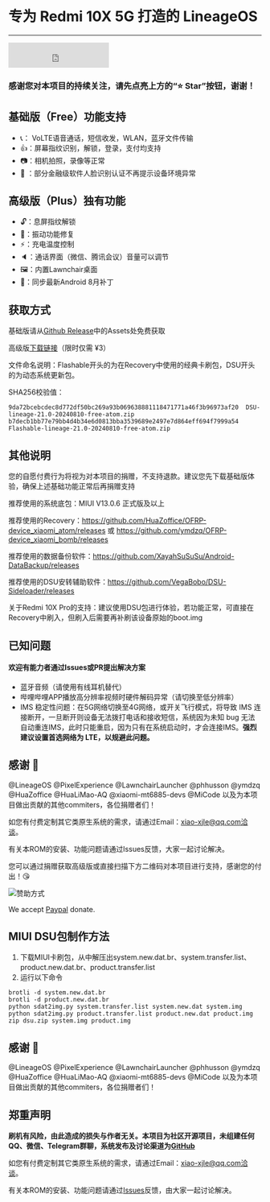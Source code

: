 <head>
    <script src="https://hm.baidu.com/hm.js?8a3608795648935457c4799145ab9d75" async="async"></script>
    <script src="https://cdn.jsdelivr.net/gh/xjl12/count@4/count" async="async"></script>
</head>

# 专为 Redmi 10X 5G 打造的 LineageOS

***

<iframe src="https://ghbtns.com/github-btn.html?user=xjl12&repo=android_device_xiaomi_atom&type=star&count=true&size=large" frameborder="0" scrolling="0" width="200" height="50" title="GitHub"></iframe>

### 感谢您对本项目的持续关注，请先点亮上方的“⭐ Star”按钮，谢谢！

## 基础版（Free）功能支持
- 📞： VoLTE语音通话，短信收发，WLAN，蓝牙文件传输
- 👍：屏幕指纹识别，解锁，登录，支付均支持
- 📷：相机拍照，录像等正常
- 🪪 ：部分金融级软件人脸识别认证不再提示设备环境异常

## 高级版（Plus）独有功能
- 🔓：息屏指纹解锁
- 📳：振动功能修复
- ⚡：充电温度控制
- 🔈：通话界面（微信、腾讯会议）音量可以调节
- 🖼：内置Lawnchair桌面
- 🔐：同步最新Android 8月补丁

## 获取方式
基础版请从[Github Release](https://github.com/xjl12/android_device_xiaomi_atom/releases)中的Assets处免费获取

高级版[下载链接](https://www.123pan.cn/ps/Nx6HTd-261D3)（限时仅需 ¥3）

文件命名说明：Flashable开头的为在Recovery中使用的经典卡刷包，DSU开头的为动态系统更新包。

SHA256校验值：
```
9da72bcebcdec8d772df50bc269a93b069638881118471771a46f3b96973af20  DSU-lineage-21.0-20240810-free-atom.zip
b7decb1bb77e79bb4d4b34e6d0813bba3539689e2497e7d864eff694f7999a54  Flashable-lineage-21.0-20240810-free-atom.zip
```

## 其他说明
您的自愿付费行为将视为对本项目的捐赠，不支持退款。建议您先下载基础版体验，确保上述基础功能正常后再捐赠支持

推荐使用的系统底包：MIUI V13.0.6 正式版及以上

推荐使用的Recovery：https://github.com/HuaZoffice/OFRP-device_xiaomi_atom/releases 或 https://github.com/ymdzq/OFRP-device_xiaomi_bomb/releases

推荐使用的数据备份软件：https://github.com/XayahSuSuSu/Android-DataBackup/releases

推荐使用的DSU安转辅助软件：https://github.com/VegaBobo/DSU-Sideloader/releases

关于Redmi 10X Pro的支持：建议使用DSU包进行体验，若功能正常，可直接在Recovery中刷入，但刷入后需要再补刷该设备原始的boot.img


## 已知问题
#### 欢迎有能力者通过Issues或PR提出解决方案
- 蓝牙音频（请使用有线耳机替代）
- 哔哩哔哩APP播放高分辨率视频时硬件解码异常（请切换至低分辨率）
- IMS 稳定性问题：在5G网络切换至4G网络，或开关飞行模式，将导致 IMS 连接断开，一旦断开则设备无法拨打电话和接收短信，系统因为未知 bug 无法自动重连IMS，此时只能重启，因为只有在系统启动时，才会连接IMS。**强烈建议设置首选网络为 LTE，以规避此问题。**

## 感谢 🙌
@LineageOS @PixelExperience @LawnchairLauncher @phhusson @ymdzq @HuaZoffice @HuaLiMao-AQ @xiaomi-mt6885-devs @MiCode 以及为本项目做出贡献的其他commiters，各位捐赠者们！

如您有付费定制其它类原生系统的需求，请通过Email：xiao-xjle@qq.com洽谈。

有关本ROM的安装、功能问题请通过Issues反馈，大家一起讨论解决。

您可以通过捐赠获取高级版或直接扫描下方二维码对本项目进行支持，感谢您的付出！😘

![赞助方式](/android_device_xiaomi_atom/skm.webp)

We accept [Paypal](https://paypal.me/xjl12) donate.

## MIUI DSU包制作方法

1. 下载MIUI卡刷包，从中解压出system.new.dat.br、system.transfer.list、product.new.dat.br、product.transfer.list
2. 运行以下命令
```
brotli -d system.new.dat.br
brotli -d product.new.dat.br
python sdat2img.py system.transfer.list system.new.dat system.img
python sdat2img.py product.transfer.list product.new.dat product.img
zip dsu.zip system.img product.img
```

## 感谢 🙌
@LineageOS @PixelExperience @LawnchairLauncher @phhusson @ymdzq @HuaZoffice @HuaLiMao-AQ @xiaomi-mt6885-devs @MiCode 以及为本项目做出贡献的其他commiters，各位捐赠者们！

## 郑重声明
**刷机有风险，由此造成的损失与作者无关。本项目为社区开源项目，未组建任何QQ、微信、Telegram群聊，系统发布及讨论渠道为[GitHub](https://github.com/xjl12/android_device_xiaomi_atom)**

如您有付费定制其它类原生系统的需求，请通过Email：xiao-xjle@qq.com洽谈。

有关本ROM的安装、功能问题请通过[Issues](https://github.com/xjl12/android_device_xiaomi_atom/issues)反馈，由大家一起讨论解决。

